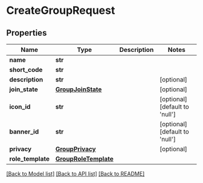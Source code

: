 # CreateGroupRequest


## Properties
Name | Type | Description | Notes
------------ | ------------- | ------------- | -------------
**name** | **str** |  | 
**short_code** | **str** |  | 
**description** | **str** |  | [optional] 
**join_state** | [**GroupJoinState**](GroupJoinState.md) |  | [optional] 
**icon_id** | **str** |  | [optional] [default to 'null']
**banner_id** | **str** |  | [optional] [default to 'null']
**privacy** | [**GroupPrivacy**](GroupPrivacy.md) |  | [optional] 
**role_template** | [**GroupRoleTemplate**](GroupRoleTemplate.md) |  | 

[[Back to Model list]](../README.md#documentation-for-models) [[Back to API list]](../README.md#documentation-for-api-endpoints) [[Back to README]](../README.md)


